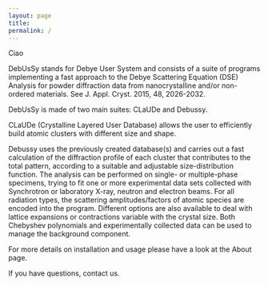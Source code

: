 ```yaml
---
layout: page
title: 
permalink: /
---
```


Ciao

DebUsSy stands for Debye User System and consists of a suite of programs implementing a fast approach to the Debye Scattering Equation (DSE) Analysis for powder diffraction data from nanocrystalline and/or non-ordered materials. See J. Appl. Cryst. 2015, 48, 2026-2032.

DebUsSy is made of two main suites: CLaUDe and Debussy.

CLaUDe (Crystalline Layered User Database) allows the user to efficiently build atomic clusters with different size and shape.

Debussy uses the previously created database(s) and carries out a fast calculation of the diffraction profile of each cluster that contributes to the total pattern, according to a suitable and adjustable size-distribution function. The analysis can be performed on single- or multiple-phase specimens, trying to fit one or more experimental data sets collected with Synchrotron or laboratory X-ray, neutron and electron beams. For all radiation types, the scattering amplitudes/factors of atomic species are encoded into the program. Different options are also available to deal with lattice expansions or contractions variable with the crystal size. Both Chebyshev polynomials and experimentally collected data can be used to manage the background component.

For more details on installation and usage please have a look at the About page.

If you have questions, contact us.